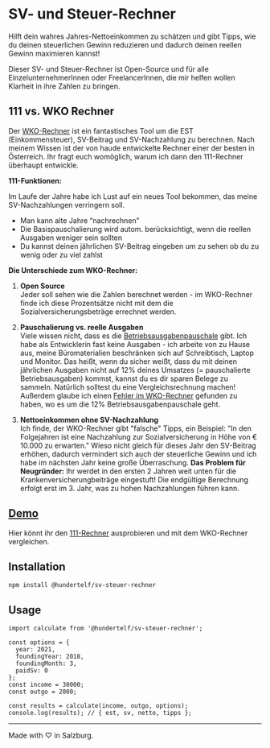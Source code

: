 # SV- und Steuer-Rechner

Hilft dein wahres Jahres-Nettoeinkommen zu schätzen und gibt Tipps, wie du deinen steuerlichen Gewinn reduzieren und dadurch deinen reellen Gewinn maximieren kannst!

Dieser SV- und Steuer-Rechner ist Open-Source und für alle EinzelunternehmerInnen oder FreelancerInnen, die mir helfen wollen Klarheit in ihre Zahlen zu bringen.


## 111 vs. WKO Rechner

Der [WKO-Rechner](https://svrechner.wko.at/) ist ein fantastisches Tool um die EST (Einkommensteuer), SV-Beitrag und SV-Nachzahlung zu berechnen. Nach meinem Wissen ist der von haude entwickelte Rechner einer der besten in Österreich.
Ihr fragt euch womöglich, warum ich dann den 111-Rechner überhaupt entwickle.

**111-Funktionen:**

Im Laufe der Jahre habe ich Lust auf ein neues Tool bekommen, das meine SV-Nachzahlungen verringern soll. 

* Man kann alte Jahre “nachrechnen”
* Die Basispauschalierung wird autom. berücksichtigt, wenn die reellen Ausgaben weniger sein sollten
* Du kannst deinen jährlichen SV-Beitrag eingeben um zu sehen ob du zu wenig oder zu viel zahlst

**Die Unterschiede zum WKO-Rechner:**

1. **Open Source**  
Jeder soll sehen wie die Zahlen berechnet werden - im WKO-Rechner finde ich diese Prozentsätze nicht mit dem die Sozialversicherungsbeträge errechnet werden.

2. **Pauschalierung vs. reelle Ausgaben**  
Viele wissen nicht, dass es die [Betriebsausgabenpauschale](https://www.wko.at/service/steuern/Die_Basispauschalierung.html) gibt. Ich habe als Entwicklerin fast keine Ausgaben - ich arbeite von zu Hause aus, meine Büromaterialien beschränken sich auf Schreibtisch, Laptop und Monitor. Das heißt, wenn du sicher weißt, dass du mit deinen jährlichen Ausgaben nicht auf 12% deines Umsatzes (= pauschalierte Betriebsausgaben) kommst, kannst du es dir sparen Belege zu sammeln. Natürlich solltest du eine Vergleichsrechnung machen! Außerdem glaube ich einen [Fehler im WKO-Rechner](https://www.facebook.com/groups/amici.delle.sva/permalink/3764616033599817/) gefunden zu haben, wo es um die 12% Betriebsausgabenpauschale geht.

3. **Nettoeinkommen ohne SV-Nachzahlung**  
Ich finde, der WKO-Rechner gibt "falsche" Tipps, ein Beispiel: "In den Folgejahren ist eine Nachzahlung zur Sozialversicherung in Höhe von € 10.000 zu erwarten." Wieso nicht gleich für dieses Jahr den SV-Beitrag erhöhen, dadurch vermindert sich auch der steuerliche Gewinn und ich habe im nächsten Jahr keine große Überraschung.
**Das Problem für Neugründer:** Ihr werdet in den ersten 2 Jahren weit unten für die Krankenversicherungbeiträge eingestuft! Die endgültige Berechnung erfolgt erst im 3. Jahr, was zu hohen Nachzahlungen führen kann.


## [Demo](https://hundertelf.github.io/sv-steuer-rechner/demo/)

Hier könnt ihr den [111-Rechner](https://hundertelf.github.io/sv-steuer-rechner/demo/) ausprobieren und mit dem WKO-Rechner vergleichen.


## Installation

```
npm install @hundertelf/sv-steuer-rechner
```


## Usage

```
import calculate from '@hundertelf/sv-steuer-rechner';

const options = {
  year: 2021,
  foundingYear: 2018,
  foundingMonth: 3,
  paidSv: 0
};
const income = 30000;
const outgo = 2000;

const results = calculate(income, outgo, options);
console.log(results); // { est, sv, netto, tipps };
```

---

Made with ♡ in Salzburg.

